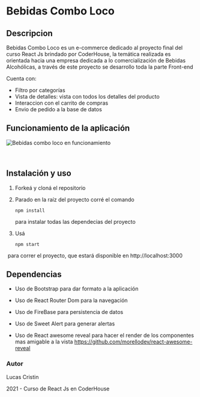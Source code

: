 # Bebidas Combo Loco 

## Descripcion 

Bebidas Combo Loco es un e-commerce dedicado al proyecto final del curso React Js brindado por CoderHouse, la temática realizada es orientada hacia una empresa dedicada a lo comercialización de Bebidas Alcohólicas, a través de este proyecto se desarrollo toda la parte Front-end

Cuenta con:
- Filtro por categorías
- Vista de detalles: vista con todos los detalles del producto
- Interaccion con el carrito de compras
- Envio de pedido a la base de datos

## Funcionamiento de la aplicación
![Bebidas combo loco en funcionamiento](https://firebasestorage.googleapis.com/v0/b/ecommerce-bebidas-combo-loco.appspot.com/o/Hnet-image.gif?alt=media&token=ad2a28db-ac89-426f-af96-cb30f67fbf4a)

​
## Instalación y uso

1. Forkeá y cloná el repositorio

2. Parado en la raíz del proyecto corré el comando 
​
   ```
   npm install
   ```
    para instalar todas las dependecias del proyecto

3. Usá 
​
   ```
   npm start
   ```
​
    para correr el proyecto, que estará disponible en http://localhost:3000

## Dependencias

- Uso de Bootstrap para dar formato a la aplicación

- Uso de React Router Dom para la navegación

- Uso de FireBase para persistencia de datos

- Uso de Sweet Alert para generar alertas

- Uso de React awesome reveal para hacer el render de los componentes mas amigable a la vista https://github.com/morellodev/react-awesome-reveal

### Autor

Lucas Cristin

2021 - Curso de React Js en CoderHouse